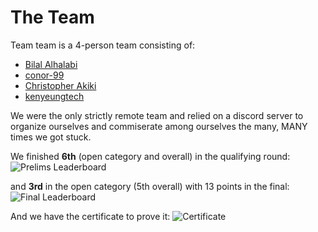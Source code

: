 # The Team

Team team is a 4-person team consisting of:

- [Bilal Alhalabi](https://github.com/bilalalhalabi0)
- [conor-99](https://github.com/conor-99)
- [Christopher Akiki](https://twitter.com/christopher)
- [kenyeungtech](https://github.com/kenyeungtech)

We were the only strictly remote team and relied on a discord server to organize ourselves and commiserate among ourselves the many, MANY times we got stuck.

We finished **6th** (open category and overall) in the qualifying round:
![Prelims Leaderboard](prelims-leaderboard.jpeg "Prelims Leaderboard")

 and **3rd** in the open category (5th overall) with 13 points in the final:
![Final Leaderboard](finals-leaderboard.png "Final Leaderboard")

And we have the certificate to prove it:
![Certificate](certificate.png "Certificate")
